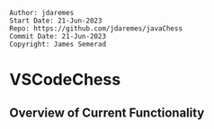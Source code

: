 ```
Author: jdaremes
Start Date: 21-Jun-2023
Repo: https://github.com/jdaremes/javaChess
Commit Date: 21-Jun-2023
Copyright: James Semerad
```
# VSCodeChess

## Overview of Current Functionality
